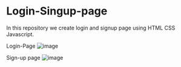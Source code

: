 # Login-Singup-page
In this repository we create login and signup page using HTML CSS Javascript. 

Login-Page
![image](https://user-images.githubusercontent.com/90319891/134944842-1698d3d2-ef46-4c20-b18a-6b945b5fb66f.png)

Sign-up page
![image](https://user-images.githubusercontent.com/90319891/134944951-2dd95001-598b-482a-8e24-c94eda06cb60.png)

